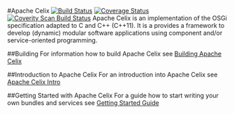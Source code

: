 #Apache Celix [![Build Status](https://travis-ci.org/apache/celix.svg?branch=develop)](https://travis-ci.org/apache/celix) [![Coverage Status](https://coveralls.io/repos/apache/celix/badge.svg?branch=develop&service=github)](https://coveralls.io/github/apache/celix?branch=develop) [![Coverity Scan Build Status](https://scan.coverity.com/projects/6685/badge.svg)](https://scan.coverity.com/projects/6685)
Apache Celix is an implementation of the OSGi specification adapted to C and C++ (C++11). It is a provides a framework to develop (dynamic) modular software applications using component and/or service-oriented programming.

##Building
For information how to build Apache Celix see [Building Apache Celix](documents/building/readme.md)

##Introduction to Apache Celix
For an introduction into Apache Celix see [Apache Celix Intro](documents/intro/readme.md)

##Getting Started with Apache Celix
For a guide how to start writing your own bundles and services see [Getting Started Guide](documents/getting_started/readme.md)

